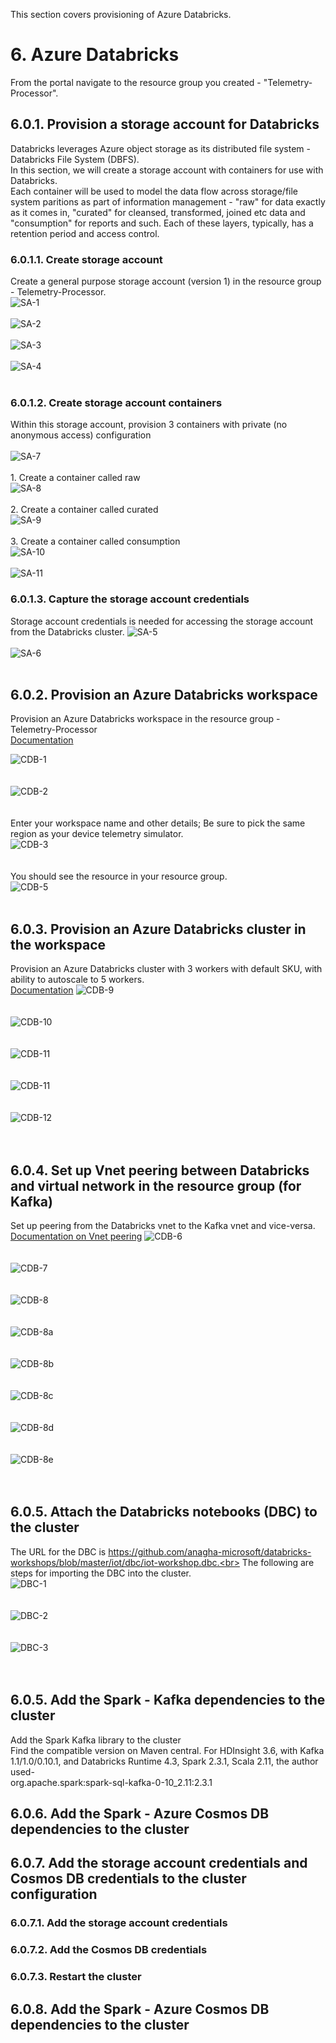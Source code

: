 
This section covers provisioning of Azure Databricks.

# 6. Azure Databricks
From the portal navigate to the resource group you created - "Telemetry-Processor".

## 6.0.1.  Provision a storage account for Databricks 
Databricks leverages Azure object storage as its distributed file system - Databricks File System (DBFS).<br>
In this section, we will create a storage account with containers for use with Databricks.<br>
Each container will be used to model the data flow across storage/file system paritions as part of information management - "raw" for data exactly as it comes in, "curated" for cleansed, transformed, joined etc data and "consumption" for reports and such.  Each of these layers, typically, has a retention period and access control.

### 6.0.1.1.  Create storage account
Create a general purpose storage account (version 1) in the resource group - Telemetry-Processor.<br>
![SA-1](../images/CreateStorageAcct-1.png)
<br>
<br>
![SA-2](../images/CreateStorageAcct-2.png)
<br>
<br>
![SA-3](../images/CreateStorageAcct-3.png)
<br>
<br>
![SA-4](../images/CreateStorageAcct-4.png)
<br><br>

### 6.0.1.2.  Create storage account containers
Within this storage account, provision 3 containers with private (no anonymous access) configuration<br><br>
![SA-7](../images/CreateStorageAcct-7.png)
<br><br>1.  Create a container called raw<br>
![SA-8](../images/CreateStorageAcct-8.png)
<br><br>2.  Create a container called curated<br>
![SA-9](../images/CreateStorageAcct-9.png)
<br><br>3.  Create a container called consumption<br>
![SA-10](../images/CreateStorageAcct-10.png)
<br><br>
![SA-11](../images/CreateStorageAcct-11.png)

### 6.0.1.3. Capture the storage account credentials
Storage account credentials is needed for accessing the storage account from the Databricks cluster.
![SA-5](../images/CreateStorageAcct-5.png)
<br><br>
![SA-6](../images/CreateStorageAcct-6.png)
<br><br>

## 6.0.2. Provision an Azure Databricks workspace
Provision an Azure Databricks workspace in the resource group - Telemetry-Processor<br>
[Documentation](https://docs.microsoft.com/en-us/azure/azure-databricks/quickstart-create-databricks-workspace-portal)<br>

![CDB-1](../images/CreateDatabricks-1.png)
<br><br><br>
![CDB-2](../images/CreateDatabricks-2.png)
<br><br><br>
Enter your workspace name and other details; Be sure to pick the same region as your device telemetry simulator.<br>
![CDB-3](../images/CreateDatabricks-3.png)
<br><br><br>
You should see the resource in your resource group. <br>
![CDB-5](../images/CreateDatabricks-5.png)
<br><br>

## 6.0.3. Provision an Azure Databricks cluster in the workspace
Provision an Azure Databricks cluster with 3 workers with default SKU, with ability to autoscale to 5 workers.<br>
[Documentation](https://docs.microsoft.com/en-us/azure/azure-databricks/quickstart-create-databricks-workspace-portal#create-a-spark-cluster-in-databricks)
![CDB-9](../images/CreateDatabricks-9.png)
<br><br><br>
![CDB-10](../images/CreateDatabricks-10.png)
<br><br><br>
![CDB-11](../images/CreateDatabricks-11.png)
<br><br><br>
![CDB-11](../images/CreateDatabricks-11.png)
<br><br><br>
![CDB-12](../images/CreateDatabricks-12.png)
<br><br><br>

## 6.0.4. Set up Vnet peering between Databricks and virtual network in the resource group (for Kafka)
Set up peering from the Databricks vnet to the Kafka vnet and vice-versa.<br>
[Documentation on Vnet peering](https://docs.azuredatabricks.net/administration-guide/cloud-configurations/azure/vnet-peering.html#vnet-peering)
![CDB-6](../images/CreateDatabricks-6.png)
<br><br><br>
![CDB-7](../images/CreateDatabricks-7.png)
<br><br><br>
![CDB-8](../images/CreateDatabricks-8.png)
<br><br><br>
![CDB-8a](../images/CreateDatabricks-8a.png)
<br><br><br>
![CDB-8b](../images/CreateDatabricks-8b.png)
<br><br><br>
![CDB-8c](../images/CreateDatabricks-8c.png)
<br><br><br>
![CDB-8d](../images/CreateDatabricks-8d.png)
<br><br><br>
![CDB-8e](../images/CreateDatabricks-8e.png)
<br><br><br>

## 6.0.5. Attach the Databricks notebooks (DBC) to the cluster
The URL for the DBC is https://github.com/anagha-microsoft/databricks-workshops/blob/master/iot/dbc/iot-workshop.dbc.<br>
The following are steps for importing the DBC into the cluster.<br>
![DBC-1](../images/dbc-1.png)
<br><br><br>
![DBC-2](../images/dbc-2.png)
<br><br><br>
![DBC-3](../images/dbc-3.png)
<br><br><br>

## 6.0.5. Add the Spark - Kafka dependencies to the cluster
Add the Spark Kafka library to the cluster<br>
Find the compatible version on Maven central.  For HDInsight 3.6, with Kafka 1.1/1.0/0.10.1, and Databricks Runtime 4.3, Spark 2.3.1, Scala 2.11, the author used-<br>
org.apache.spark:spark-sql-kafka-0-10_2.11:2.3.1

## 6.0.6. Add the Spark - Azure Cosmos DB dependencies to the cluster

## 6.0.7. Add the storage account credentials and Cosmos DB credentials to the cluster configuration
### 6.0.7.1. Add the storage account credentials

### 6.0.7.2. Add the Cosmos DB credentials

### 6.0.7.3. Restart the cluster


## 6.0.8. Add the Spark - Azure Cosmos DB dependencies to the cluster

